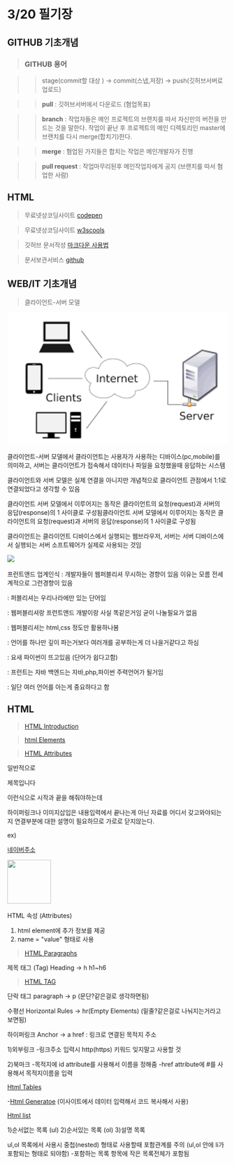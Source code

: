 # 3/20 필기장

## GITHUB 기초개념

>### GITHUB 용어

>>stage(commit할 대상 ) -> commit(스냅,저장) -> push(깃허브서버로 업로드)

>><strong>pull</strong> : 깃허브서버에서 다운로드 (혐업목표)

>><strong>branch</strong> : 작업자들은 메인 프로젝트의 브랜치를 따서 자신만의 버전을 만드는 것을 말한다. 작업이 끝난 후 프로젝트의 메인 디렉토리인 master에 브랜치를 다시 merge(합치기)한다.

>><strong>merge</strong>  : 혐업된 가지들은 합치는 작업은 메인개발자가 진행
     
>><strong>pull request</strong> : 작업마무리된후 메인작업자에게 공지 (브랜치를 따서 혐업한 사람)   




## HTML

> 무료넷상코딩사이트 [codepen](https://codepen.io/)

> 무료넷상코딩사이트 [w3scools](https://www.w3schools.com/)

> 깃허브 문서작성 [마크다운 사용법](https://gist.github.com/ihoneymon/652be052a0727ad59601)

> 문서보관서비스 [github](github.com)

## WEB/IT 기초개념

>클라이언트-서버 모델

<img src="https://github.com/dbghtlr89/green_weekend_0320/blob/main/%EB%8B%A4%EC%9A%B4%EB%A1%9C%EB%93%9C.png?raw=true" width="648"/>

클라이언트-서버 모델에서 클라이언트는 사용자가 사용하는 디바이스(pc,mobile)를 의미하고, 서버는 클라이언트가 접속해서 데이터나 파일을 요청했을때 응답하는 시스템

클라이언트와 서버 모델은 실제 연결을 아니지만 개념적으로 클라이언트 관점에서 1:1로 연결되었다고 생각할 수 있음

클라이언트 서버 모델에서 이루어지는 동작은 클라이언트의 요청(request)과 서버의 응답(response)의  1 사이클로 구성됨클라이언트 서버 모델에서 이루어지는 동작은 클라이언트의 요청(request)과 서버의 응답(response)의  1 사이클로 구성됨

클라이언트는 클라이언트 디바이스에서 실행되는 웹브라우저, 서버는 서버 디바이스에서 실행되는 서버 소프트웨어가 실제로 사용되는 것임

<img src="https://s3-ap-northeast-2.amazonaws.com/opentutorials-user-file/course/2614/4971.png" >




프런트앤드 업계인식
: 개발자들이 웹퍼블리셔 무시하는 경향이 있음 이유는 모름 전세계적으로 그런경향이 있음

: 퍼블리셔는 우리나라에만 있는 단어임

: 웹퍼블리셔랑 프런트앤드 개발이랑 사실 똑같은거임 굳이 나눌필요가 없음

: 웹퍼블리셔는 html,css 정도만 활용하나봄

: 언어를 하나만 깊이 파는거보다 여러개를 공부하는게 더 나을거같다고 하심

: 요새 파이썬이 뜨고있음 (단어가 쉽다고함)

: 프런트는 자바 백엔드는 자바,php,파이썬 주력언어가 될거임

: 일단 여러 언어를 아는게 중요하다고 함



## HTML

> [HTML Introduction](https://www.w3schools.com/html/html_intro.asp)

> [html Elements](https://www.w3schools.com/html/html_elements.asp)

> [HTML Attributes](https://www.w3schools.com/html/html_attributes.asp)

일반적으로 <p> 제목입니다 </p> 이런식으로 시작과 끝을 해줘야하는데

<a> </a> 하이퍼링크나 이미지삽입은 내용입력에서 끝나는게 아닌 자료를 어디서 갖고와야되는지 연결부분에 대한 설명이 필요하므로 가로로 닫지않는다.

ex)

<a href="www.naver.com"> 네이버주소 </a>

<img src="https://search.pstatic.net/common/?src=http%3A%2F%2Fblogfiles.naver.net%2FMjAxOTA0MTRfMTIg%2FMDAxNTU1MjEwMzQyODMz.Ag4EoVScWkPfatn8_TOENrjrcZBUikNoENSEJbjk1EMg.rmwPGgthV8JRvFuLAv_TUdlahUGDZpiadct4OtakY-Ag.JPEG.fif11035%2F1555160080380.jpg&type=sc960_832" width="100" height="100">


HTML 속성 (Attributes)
1) html element에 추가 정보를 제공
2) name = "value" 형태로 사용

> [HTML Paragraphs](https://www.w3schools.com/html/html_attributes.asp)

제목 태그 (Tag)
Heading -> h
h1~h6

> [HTML TAG](https://www.w3schools.com/html/html_headings.asp)

단락 태그
paragraph -> p           (문단?같은걸로 생각하면됨)


수평선
Horizontal Rules -> hr(Empty Elements)  (밑줄?같은걸로 나눠지는거라고 보면됨)


하이퍼링크
Anchor -> a
href : 링크로 연결된 목적지 주소

1)외부링크
-링크주소 입력시 http(https) 키워드 잊지말고 사용할 것

2)북마크
-목적지에 id attribute를 사용해서 이름을 정해줌
-href attribute에 #를 사용해서 목적지이름을 입력


[Html Tables](https://www.w3schools.com/html/html_tables.asp)

-[Html Generatoe](https://www.tablesgenerator.com/html_tables#)            (이사이트에서 데이터 입력해서 코드 복사해서 사용)

[Html list](https://www.w3schools.com/html/html_lists.asp)

1)순서없는 목록 (ul)
2)순서있는 목록 (ol)
3)설명 목록

ul,ol 목록에서 사용시 중첩(nested) 형태로 사용할때 포함관계를 주의                       (ul,ol 안에 li가 포함되는 형태로 되야함)
-포함하는 목록 항목에 작은 목록전체가 포함됨


